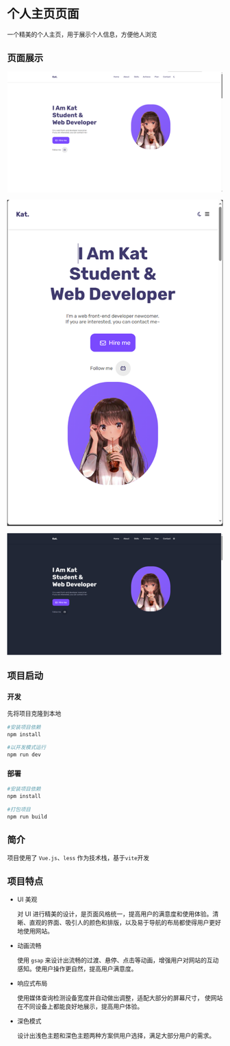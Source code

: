 # 个人主页页面

一个精美的个人主页，用于展示个人信息，方便他人浏览

## 页面展示

![alt text](image.png)

![alt text](image-2.png)

![alt text](image-1.png)

## 项目启动

### 开发

先将项目克隆到本地

```sh
#安装项目依赖
npm install
```

```sh
#以开发模式运行
npm run dev
```

### 部署

```sh
#安装项目依赖
npm install
```

```sh
#打包项目
npm run build
```

## 简介

项目使用了 `Vue.js`、`less` 作为技术栈，基于`vite`开发

## 项目特点

-   UI 美观

    对 UI 进行精美的设计，是页面风格统一，提高用户的满意度和使用体验。清晰、直观的界面、吸引人的颜色和排版，以及易于导航的布局都使得用户更好地使用网站。

-   动画流畅

    使用 `gsap` 来设计出流畅的过渡、悬停、点击等动画，增强用户对网站的互动感知。使用户操作更自然，提高用户满意度。

-   响应式布局

    使用媒体查询检测设备宽度并自动做出调整，适配大部分的屏幕尺寸，
    使网站在不同设备上都能良好地展示，提高用户体验。

-   深色模式

    设计出浅色主题和深色主题两种方案供用户选择，满足大部分用户的需求。
